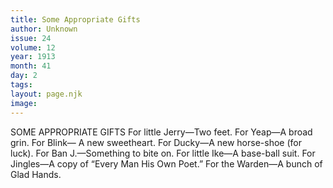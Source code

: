```yaml
---
title: Some Appropriate Gifts
author: Unknown
issue: 24
volume: 12
year: 1913
month: 41
day: 2
tags:
layout: page.njk
image:
---
```

SOME APPROPRIATE GIFTS    For little Jerry—Two feet.    For Yeap—A broad grin.    For Blink— A new sweetheart.    For Ducky—A new horse-shoe (for luck).    For Ban J.—Something to bite on.    For little Ike—A base-ball suit.    For Jingles—A copy of “Every Man His Own Poet.”    For the Warden—A bunch of Glad Hands. 
